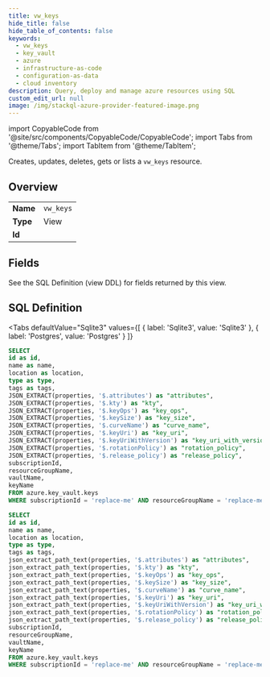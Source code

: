 ```yaml
--- 
title: vw_keys
hide_title: false
hide_table_of_contents: false
keywords:
  - vw_keys
  - key_vault
  - azure
  - infrastructure-as-code
  - configuration-as-data
  - cloud inventory
description: Query, deploy and manage azure resources using SQL
custom_edit_url: null
image: /img/stackql-azure-provider-featured-image.png
---
```


import CopyableCode from '@site/src/components/CopyableCode/CopyableCode';
import Tabs from '@theme/Tabs';
import TabItem from '@theme/TabItem';

Creates, updates, deletes, gets or lists a <code>vw_keys</code> resource.

## Overview
<table><tbody>
<tr><td><b>Name</b></td><td><code>vw_keys</code></td></tr>
<tr><td><b>Type</b></td><td>View</td></tr>
<tr><td><b>Id</b></td><td><CopyableCode code="azure.key_vault.vw_keys" /></td></tr>
</tbody></table>

## Fields

See the SQL Definition (view DDL) for fields returned by this view.

## SQL Definition

<Tabs
defaultValue="Sqlite3"
values={[
{ label: 'Sqlite3', value: 'Sqlite3' },
{ label: 'Postgres', value: 'Postgres' }
]}
>
<TabItem value="Sqlite3">

```sql
SELECT
id as id,
name as name,
location as location,
type as type,
tags as tags,
JSON_EXTRACT(properties, '$.attributes') as "attributes",
JSON_EXTRACT(properties, '$.kty') as "kty",
JSON_EXTRACT(properties, '$.keyOps') as "key_ops",
JSON_EXTRACT(properties, '$.keySize') as "key_size",
JSON_EXTRACT(properties, '$.curveName') as "curve_name",
JSON_EXTRACT(properties, '$.keyUri') as "key_uri",
JSON_EXTRACT(properties, '$.keyUriWithVersion') as "key_uri_with_version",
JSON_EXTRACT(properties, '$.rotationPolicy') as "rotation_policy",
JSON_EXTRACT(properties, '$.release_policy') as "release_policy",
subscriptionId,
resourceGroupName,
vaultName,
keyName
FROM azure.key_vault.keys
WHERE subscriptionId = 'replace-me' AND resourceGroupName = 'replace-me' AND vaultName = 'replace-me';
```

</TabItem>
<TabItem value="Postgres">

```sql
SELECT
id as id,
name as name,
location as location,
type as type,
tags as tags,
json_extract_path_text(properties, '$.attributes') as "attributes",
json_extract_path_text(properties, '$.kty') as "kty",
json_extract_path_text(properties, '$.keyOps') as "key_ops",
json_extract_path_text(properties, '$.keySize') as "key_size",
json_extract_path_text(properties, '$.curveName') as "curve_name",
json_extract_path_text(properties, '$.keyUri') as "key_uri",
json_extract_path_text(properties, '$.keyUriWithVersion') as "key_uri_with_version",
json_extract_path_text(properties, '$.rotationPolicy') as "rotation_policy",
json_extract_path_text(properties, '$.release_policy') as "release_policy",
subscriptionId,
resourceGroupName,
vaultName,
keyName
FROM azure.key_vault.keys
WHERE subscriptionId = 'replace-me' AND resourceGroupName = 'replace-me' AND vaultName = 'replace-me';
```

</TabItem>
</Tabs>
